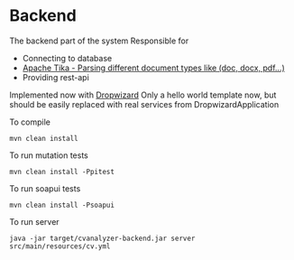 # Backend

The backend part of the system
Responsible for 

* Connecting to database
* [Apache Tika - Parsing different document types like (doc, docx, pdf...)](https://tika.apache.org/1.8/examples.html)
* Providing rest-api

Implemented now with [Dropwizard](http://www.dropwizard.io/)
Only a hello world template now, but should be easily replaced with real services from DropwizardApplication

To compile
```
mvn clean install
```

To run mutation tests
```
mvn clean install -Ppitest
```

To run soapui tests
```
mvn clean install -Psoapui
```

To run server
```
java -jar target/cvanalyzer-backend.jar server src/main/resources/cv.yml
```